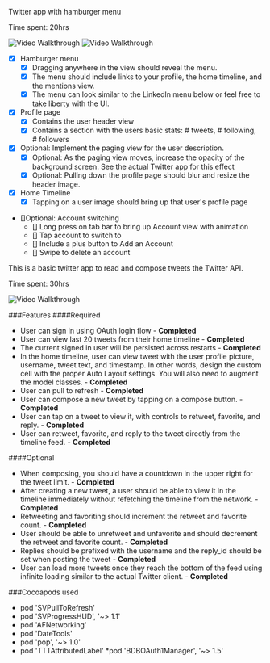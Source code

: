 Twitter app with hamburger menu

Time spent: 20hrs

![Video Walkthrough](twitter_hamburger_1.gif)
![Video Walkthrough](twitter_hamburger.gif)

   - [x] Hamburger menu
      - [x] Dragging anywhere in the view should reveal the menu.
      - [x] The menu should include links to your profile, the home timeline, and the mentions view.
      - [x] The menu can look similar to the LinkedIn menu below or feel free to take liberty with the UI.
      
   - [x] Profile page
      - [x] Contains the user header view
      - [x] Contains a section with the users basic stats: # tweets, # following, # followers

   - [x] Optional: Implement the paging view for the user description.
      - [x] Optional: As the paging view moves, increase the opacity of the background screen. See the actual Twitter app for this effect
      - [x] Optional: Pulling down the profile page should blur and resize the header image.
   
   - [x] Home Timeline
      - [x] Tapping on a user image should bring up that user's profile page
   
   - []Optional: Account switching
      - [] Long press on tab bar to bring up Account view with animation
      - [] Tap account to switch to
      - [] Include a plus button to Add an Account
      - [] Swipe to delete an account


This is a basic twitter app to read and compose tweets the Twitter API.

Time spent: 30hrs

![Video Walkthrough](twitter_latest.gif)

###Features
####Required

   * User can sign in using OAuth login flow - **Completed**
   * User can view last 20 tweets from their home timeline - **Completed**
   * The current signed in user will be persisted across restarts - **Completed**
   * In the home timeline, user can view tweet with the user profile picture, username, tweet text, and timestamp. In other words, design the custom cell with the proper Auto Layout settings. You will also need to augment the model classes. - **Completed**
   * User can pull to refresh - **Completed**
   * User can compose a new tweet by tapping on a compose button. - **Completed**
   * User can tap on a tweet to view it, with controls to retweet, favorite, and reply. - **Completed**
   * User can retweet, favorite, and reply to the tweet directly from the timeline feed. - **Completed**

####Optional

   * When composing, you should have a countdown in the upper right for the tweet limit. - **Completed**
   * After creating a new tweet, a user should be able to view it in the timeline immediately without refetching the timeline from the network. - **Completed**
   * Retweeting and favoriting should increment the retweet and favorite count. - **Completed**
   * User should be able to unretweet and unfavorite and should decrement the retweet and favorite count. - **Completed**
   * Replies should be prefixed with the username and the reply_id should be set when posting the tweet - **Completed**
   * User can load more tweets once they reach the bottom of the feed using infinite loading similar to the actual Twitter client. - **Completed**
   

###Cocoapods used 
   * pod 'SVPullToRefresh'
   * pod 'SVProgressHUD', '~> 1.1'
   * pod 'AFNetworking'
   * pod 'DateTools'
   * pod 'pop', '~> 1.0'
   * pod 'TTTAttributedLabel'
   *pod 'BDBOAuth1Manager', '~> 1.5'
